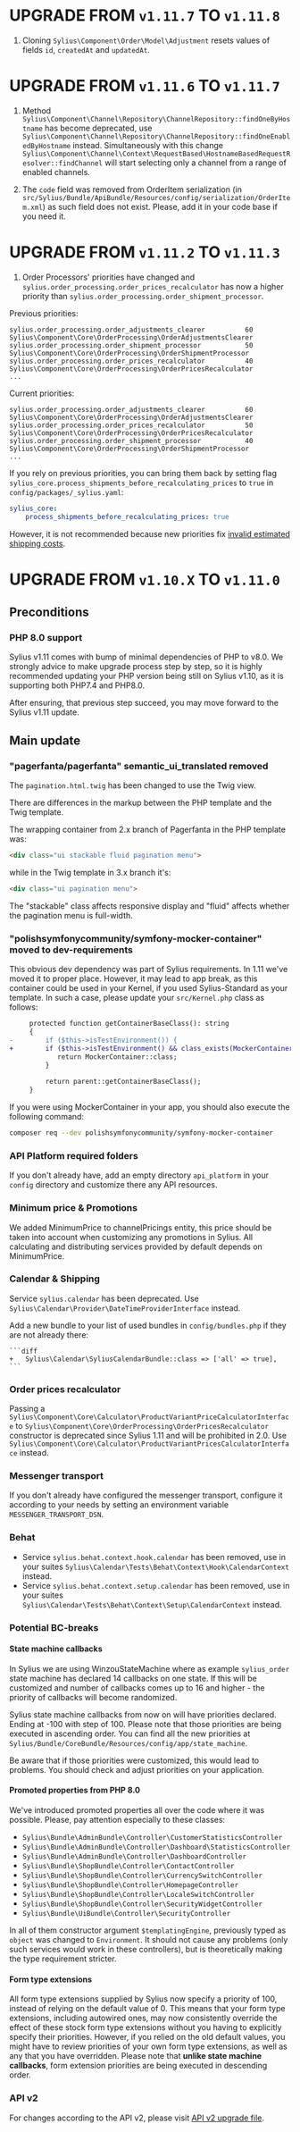 # UPGRADE FROM `v1.11.7` TO `v1.11.8`

1. Cloning `Sylius\Component\Order\Model\Adjustment` resets values of fields `id`, `createdAt` and `updatedAt`.

# UPGRADE FROM `v1.11.6` TO `v1.11.7`

1. Method `Sylius\Component\Channel\Repository\ChannelRepository::findOneByHostname` has become deprecated, use
`Sylius\Component\Channel\Repository\ChannelRepository::findOneEnabledByHostname` instead. Simultaneously with this change
`Sylius\Component\Channel\Context\RequestBased\HostnameBasedRequestResolver::findChannel` will start selecting only a channel from a range
of enabled channels.

2. The `code` field was removed from OrderItem serialization (in `src/Sylius/Bundle/ApiBundle/Resources/config/serialization/OrderItem.xml`)
as such field does not exist. Please, add it in your code base if you need it.

# UPGRADE FROM `v1.11.2` TO `v1.11.3`

1. Order Processors' priorities have changed and `sylius.order_processing.order_prices_recalculator` has now a higher priority than `sylius.order_processing.order_shipment_processor`.

Previous priorities:
```shell
sylius.order_processing.order_adjustments_clearer          60         Sylius\Component\Core\OrderProcessing\OrderAdjustmentsClearer
sylius.order_processing.order_shipment_processor           50         Sylius\Component\Core\OrderProcessing\OrderShipmentProcessor
sylius.order_processing.order_prices_recalculator          40         Sylius\Component\Core\OrderProcessing\OrderPricesRecalculator
...
```

Current priorities:
```shell
sylius.order_processing.order_adjustments_clearer          60         Sylius\Component\Core\OrderProcessing\OrderAdjustmentsClearer
sylius.order_processing.order_prices_recalculator          50         Sylius\Component\Core\OrderProcessing\OrderPricesRecalculator
sylius.order_processing.order_shipment_processor           40         Sylius\Component\Core\OrderProcessing\OrderShipmentProcessor
...
```

If you rely on previous priorities, you can bring them back by setting flag ``sylius_core.process_shipments_before_recalculating_prices`` to ``true`` in ``config/packages/_sylius.yaml``:
```yaml
sylius_core:
    process_shipments_before_recalculating_prices: true
```
However, it is not recommended because new priorities fix [invalid estimated shipping costs](https://github.com/Sylius/Sylius/pull/13769).

# UPGRADE FROM `v1.10.X` TO `v1.11.0`

## Preconditions

### PHP 8.0 support

Sylius v1.11 comes with bump of minimal dependencies of PHP to v8.0. We strongly advice to make upgrade process step by step,
so it is highly recommended updating your PHP version being still on Sylius v1.10, as it is supporting both PHP7.4 and PHP8.0.

After ensuring, that previous step succeed, you may move forward to the Sylius v1.11 update.

## Main update

### "pagerfanta/pagerfanta" semantic_ui_translated removed

The `pagination.html.twig` has been changed to use the Twig view.

There are differences in the markup between the PHP template and the Twig template.

The wrapping container from 2.x branch of Pagerfanta in the PHP template was:

```html
<div class="ui stackable fluid pagination menu">
```

while in the Twig template in 3.x branch it's:

```html
<div class="ui pagination menu">
```

The "stackable" class affects responsive display and "fluid" affects whether the pagination menu is full-width.

### "polishsymfonycommunity/symfony-mocker-container" moved to dev-requirements

This obvious dev dependency was part of Sylius requirements. In 1.11 we've moved it to proper place. However, 
it may lead to app break, as this container could be used in your Kernel, if you used Sylius-Standard as your template. 
In such a case, please update your `src/Kernel.php` class as follows:

```diff
     protected function getContainerBaseClass(): string
     {
-        if ($this->isTestEnvironment()) {
+        if ($this->isTestEnvironment() && class_exists(MockerContainer::class)) {
            return MockerContainer::class;
         }
 
         return parent::getContainerBaseClass();
     }
```

If you were using MockerContainer in your app, you should also execute the following command:

```bash
composer req --dev polishsymfonycommunity/symfony-mocker-container
```

### API Platform required folders

If you don't already have, add an empty directory `api_platform` in your `config` directory and customize there any API resources.

### Minimum price & Promotions

We added MinimumPrice to channelPricings entity, this price should be taken into account when customizing any promotions in Sylius.
All calculating and distributing services provided by default depends on MinimumPrice.

### Calendar & Shipping

Service `sylius.calendar` has been deprecated. Use `Sylius\Calendar\Provider\DateTimeProviderInterface` instead.

Add a new bundle to your list of used bundles in `config/bundles.php` if they are not already there:

    ```diff
    +   Sylius\Calendar\SyliusCalendarBundle::class => ['all' => true],
    ```

### Order prices recalculator

Passing a `Sylius\Component\Core\Calculator\ProductVariantPriceCalculatorInterface` to `Sylius\Component\Core\OrderProcessing\OrderPricesRecalculator` 
constructor is deprecated since Sylius 1.11 and will be prohibited in 2.0. Use `Sylius\Component\Core\Calculator\ProductVariantPricesCalculatorInterface` instead.

### Messenger transport

If you don't already have configured the messenger transport, configure it according to your needs by setting an environment variable `MESSENGER_TRANSPORT_DSN`.

### Behat

- Service `sylius.behat.context.hook.calendar` has been removed, use in your suites `Sylius\Calendar\Tests\Behat\Context\Hook\CalendarContext` instead.
- Service `sylius.behat.context.setup.calendar` has been removed, use in your suites `Sylius\Calendar\Tests\Behat\Context\Setup\CalendarContext` instead.

### Potential BC-breaks

#### State machine callbacks

In Sylius we are using WinzouStateMachine where as example `sylius_order` state machine has declared 14 callbacks on one state.
If this will be customized and number of callbacks comes up to 16 and higher - the priority of callbacks will become randomized.

Sylius state machine callbacks from now on will have priorities declared. Ending at -100 with step of 100.
Please note that those priorities are being executed in ascending order. You can find all the new priorities at
`Sylius/Bundle/CoreBundle/Resources/config/app/state_machine`.

Be aware that if those priorities were customized, this would lead to problems. 
You should check and adjust priorities on your application.

#### Promoted properties from PHP 8.0

We've introduced promoted properties all over the code where it was possible. Please, pay attention especially to these classes:
- `Sylius\Bundle\AdminBundle\Controller\CustomerStatisticsController`
- `Sylius\Bundle\AdminBundle\Controller\Dashboard\StatisticsController`
- `Sylius\Bundle\AdminBundle\Controller\DashboardController`
- `Sylius\Bundle\ShopBundle\Controller\ContactController`
- `Sylius\Bundle\ShopBundle\Controller\CurrencySwitchController`
- `Sylius\Bundle\ShopBundle\Controller\HomepageController`
- `Sylius\Bundle\ShopBundle\Controller\LocaleSwitchController`
- `Sylius\Bundle\ShopBundle\Controller\SecurityWidgetController`
- `Sylius\Bundle\UiBundle\Controller\SecurityController`

In all of them constructor argument `$templatingEngine`, previously typed as `object` was changed to `Environment`.
It should not cause any problems (only such services would work in these controllers), but is theoretically making the type
requirement stricter.

#### Form type extensions

All form type extensions supplied by Sylius now specify a priority of 100, instead of relying on the default value of 0.
This means that your form type extensions, including autowired ones, may now consistently override the effect of these
stock form type extensions without you having to explicitly specify their priorities. However, if you relied on the old
default values, you might have to review priorities of your own form type extensions, as well as any that you have overridden.
Please note that **unlike state machine callbacks**, form extension priorities are being executed in descending order. 

### API v2

For changes according to the API v2, please visit [API v2 upgrade file](UPGRADE-API-1.11.md).
